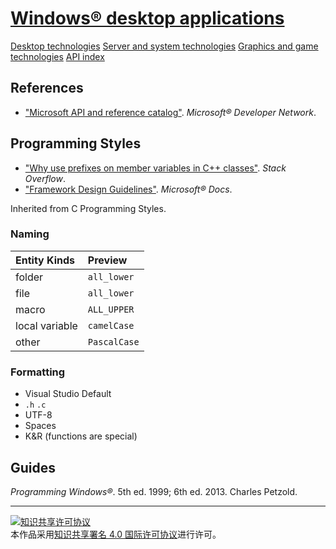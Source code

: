 # [Windows® desktop applications](https://developer.microsoft.com/windows/desktop)

[Desktop technologies](https://msdn.microsoft.com/library/windows/desktop/bg126469)
[Server and system technologies](https://msdn.microsoft.com/library/windows/desktop/mt842907)
[Graphics and game technologies](https://msdn.microsoft.com/library/windows/desktop/ee663279)
[API index](https://msdn.microsoft.com/library/windows/desktop/hh920508)

## References

+ ["Microsoft API and reference catalog"](https://msdn.microsoft.com/library/). *Microsoft® Developer Network*.

## Programming Styles

+ ["Why use prefixes on member variables in C++ classes"](https://stackoverflow.com/questions/1228161). *Stack Overflow*.
+ ["Framework Design Guidelines"](https://docs.microsoft.com/dotnet/standard/design-guidelines/). *Microsoft® Docs*.

Inherited from C Programming Styles.

### Naming

| Entity Kinds   | Preview       |
|:-------------- |:------------- |
| folder         | `all_lower`   |
| file           | `all_lower`   |
| macro          | `ALL_UPPER`   |
| local variable | `camelCase`   |
| other          | `PascalCase`  |

### Formatting

+ Visual Studio Default
+ `.h` `.c`
+ UTF-8
+ Spaces
+ K&R (functions are special)

## Guides

*Programming Windows®*. 5th ed. 1999; 6th ed. 2013. Charles Petzold.

___
<a rel="license" href="http://creativecommons.org/licenses/by/4.0/"><img alt="知识共享许可协议" style="border-width:0" src="https://i.creativecommons.org/l/by/4.0/88x31.png" /></a><br />本作品采用<a rel="license" href="http://creativecommons.org/licenses/by/4.0/">知识共享署名 4.0 国际许可协议</a>进行许可。

